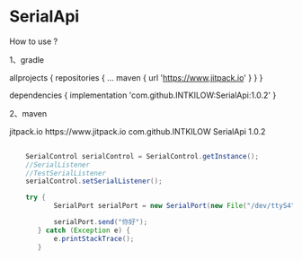 # SerialApi

How to use ?

1、gradle


allprojects {
		repositories {
			...
			maven { url 'https://www.jitpack.io' }
		}
	}
  
  dependencies {
	   implementation 'com.github.INTKILOW:SerialApi:1.0.2'
	}
  
2、maven
  
  <repositories>
		<repository>
		    <id>jitpack.io</id>
		    <url>https://www.jitpack.io</url>
		</repository>
	</repositories>
  
  <dependency>
	    <groupId>com.github.INTKILOW</groupId>
	    <artifactId>SerialApi</artifactId>
	    <version>1.0.2</version>
	</dependency>
  
```Java
 
    SerialControl serialControl = SerialControl.getInstance();
    //SerialListener
    //TestSerialListener
    serialControl.setSerialListener(); 
```
 
 
 
 
 
 ```Java
     try {
            SerialPort serialPort = new SerialPort(new File("/dev/ttyS4"),115200,0);

            serialPort.send("你好");
        } catch (Exception e) {
            e.printStackTrace();
        }
  ```
